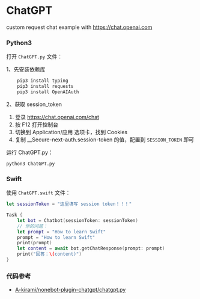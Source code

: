 # ChatGPT
custom request chat example with https://chat.openai.com


### Python3

打开 `ChatGPT.py` 文件：

1、先安装依赖库

```bash
	pip3 install typing
	pip3 install requests
	pip3 install OpenAIAuth
```

2、获取 session_token
	
1. 登录 https://chat.openai.com/chat
2. 按 F12 打开控制台
3. 切换到 Application/应用 选项卡，找到 Cookies
4. 复制 __Secure-next-auth.session-token 的值，配置到 `SESSION_TOKEN` 即可

运行 ChatGPT.py：
```
python3 ChatGPT.py
```

### Swift

使用 `ChatGPT.swift` 文件：

```swift
let sessionToken = "这里填写 session token！！！"

Task {
	let bot = Chatbot(sessionToken: sessionToken)
	// 你的问题： 
	let prompt = "How to learn Swift"
	prompt = "How to learn Swift"
	print(prompt)
	let content = await bot.getChatResponse(prompt: prompt)
	print("回答：\(content)")
}

```


### 代码参考
- [A-kirami/nonebot-plugin-chatgpt/chatgpt.py](https://github.com/A-kirami/nonebot-plugin-chatgpt/blob/master/nonebot_plugin_chatgpt/chatgpt.py)
